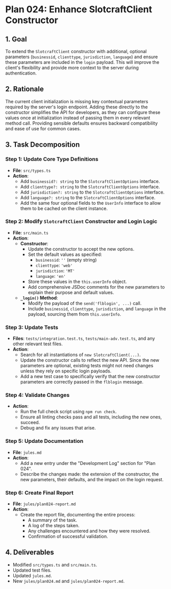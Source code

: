 # Plan 024: Enhance SlotcraftClient Constructor

## 1. Goal

To extend the `SlotcraftClient` constructor with additional, optional parameters (`businessid`, `clienttype`, `jurisdiction`, `language`) and ensure these parameters are included in the `login` payload. This will improve the client's flexibility and provide more context to the server during authentication.

## 2. Rationale

The current client initialization is missing key contextual parameters required by the server's login endpoint. Adding these directly to the constructor simplifies the API for developers, as they can configure these values once at initialization instead of passing them in every relevant method call. Providing sensible defaults ensures backward compatibility and ease of use for common cases.

## 3. Task Decomposition

### Step 1: Update Core Type Definitions

- **File**: `src/types.ts`
- **Action**:
  - Add `businessid?: string` to the `SlotcraftClientOptions` interface.
  - Add `clienttype?: string` to the `SlotcraftClientOptions` interface.
  - Add `jurisdiction?: string` to the `SlotcraftClientOptions` interface.
  - Add `language?: string` to the `SlotcraftClientOptions` interface.
  - Add the same four optional fields to the `UserInfo` interface to allow them to be cached on the client instance.

### Step 2: Modify `SlotcraftClient` Constructor and Login Logic

- **File**: `src/main.ts`
- **Action**:
  - **Constructor**:
    - Update the constructor to accept the new options.
    - Set the default values as specified:
      - `businessid`: `''` (empty string)
      - `clienttype`: `'web'`
      - `jurisdiction`: `'MT'`
      - `language`: `'en'`
    - Store these values in the `this.userInfo` object.
    - Add comprehensive JSDoc comments for the new parameters to explain their purpose and default values.
  - **`_login()` Method**:
    - Modify the payload of the `send('flblogin', ...)` call.
    - Include `businessid`, `clienttype`, `jurisdiction`, and `language` in the payload, sourcing them from `this.userInfo`.

### Step 3: Update Tests

- **Files**: `tests/integration.test.ts`, `tests/main-adv.test.ts`, and any other relevant test files.
- **Action**:
  - Search for all instantiations of `new SlotcraftClient(...)`.
  - Update the constructor calls to reflect the new API. Since the new parameters are optional, existing tests might not need changes unless they rely on specific login payloads.
  - Add a new test case to specifically verify that the new constructor parameters are correctly passed in the `flblogin` message.

### Step 4: Validate Changes

- **Action**:
  - Run the full check script using `npm run check`.
  - Ensure all linting checks pass and all tests, including the new ones, succeed.
  - Debug and fix any issues that arise.

### Step 5: Update Documentation

- **File**: `jules.md`
- **Action**:
  - Add a new entry under the "Development Log" section for "Plan 024".
  - Describe the changes made: the extension of the constructor, the new parameters, their defaults, and the impact on the login request.

### Step 6: Create Final Report

- **File**: `jules/plan024-report.md`
- **Action**:
  - Create the report file, documenting the entire process:
    - A summary of the task.
    - A log of the steps taken.
    - Any challenges encountered and how they were resolved.
    - Confirmation of successful validation.

## 4. Deliverables

- Modified `src/types.ts` and `src/main.ts`.
- Updated test files.
- Updated `jules.md`.
- New `jules/plan024.md` and `jules/plan024-report.md`.
